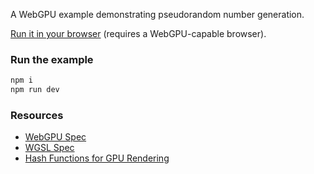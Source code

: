 A WebGPU example demonstrating pseudorandom number generation.

[Run it in your browser](https://wwwtyro.github.io/webgpu-prng-example) (requires a WebGPU-capable browser).

### Run the example

```sh
npm i
npm run dev
```

### Resources

- [WebGPU Spec](https://www.w3.org/TR/webgpu/)
- [WGSL Spec](https://www.w3.org/TR/WGSL/)
- [Hash Functions for GPU Rendering](https://www.reedbeta.com/blog/hash-functions-for-gpu-rendering/)

